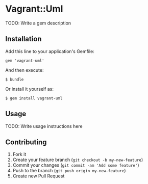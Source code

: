 # Vagrant::Uml

TODO: Write a gem description

## Installation

Add this line to your application's Gemfile:

    gem 'vagrant-uml'

And then execute:

    $ bundle

Or install it yourself as:

    $ gem install vagrant-uml

## Usage

TODO: Write usage instructions here

## Contributing

1. Fork it
2. Create your feature branch (`git checkout -b my-new-feature`)
3. Commit your changes (`git commit -am 'Add some feature'`)
4. Push to the branch (`git push origin my-new-feature`)
5. Create new Pull Request
